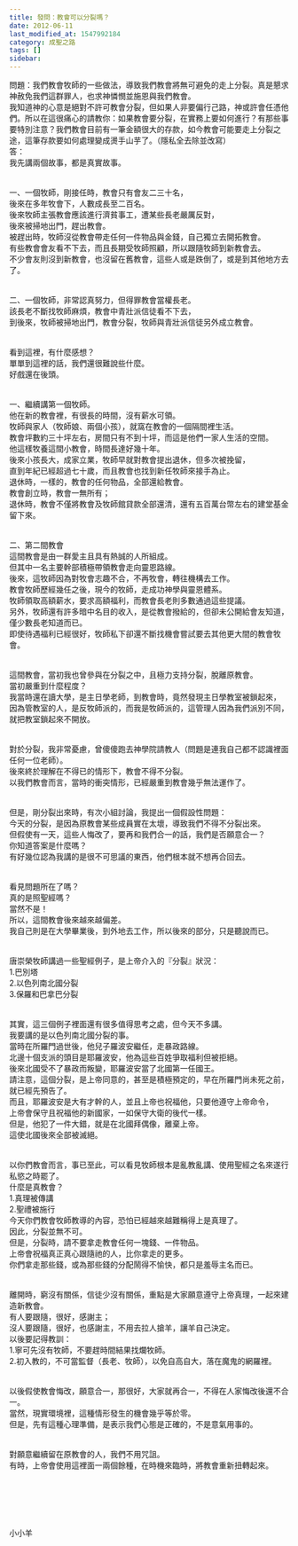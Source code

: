 ```yaml
---
title: 發問：教會可以分裂嗎？
date: 2012-06-11
last_modified_at: 1547992184
category: 成聖之路
tags: []
sidebar: 
---
```


<p>問題：我們教會牧師的一些做法，導致我們教會將無可避免的走上分裂。真是懇求神赦免我們這群罪人，也求神憐憫並施恩與我們教會。 <br/>我知道神的心意是絕對不許可教會分裂，但如果人非要偏行己路，神或許會任憑他們。所以在這很痛心的請教你：如果教會要分裂，在實務上要如何進行？有那些事要特別注意？我們教會目前有一筆金額很大的存款，如今教會可能要走上分裂之途，這筆存款要如何處理變成燙手山芋了。（隱私全去除並改寫）<br/><!--more-->答：<br/>我先講兩個故事，都是真實故事。<br/><br/> <br/>一、一個牧師，剛接任時，教會只有會友二三十名，<br/>後來在多年牧會下，人數成長至二百名。<br/>後來牧師主張教會應該進行濟貧事工，遭某些長老嚴厲反對，<br/>後來被掃地出門，趕出教會。<br/>被趕出時，牧師沒從教會帶走任何一件物品與金錢，自己獨立去開拓教會。<br/>有些教會會友看不下去，而且長期受牧師照顧，所以跟隨牧師到新教會去。<br/>不少會友則沒到新教會，也沒留在舊教會，這些人或是跌倒了，或是到其他地方去了。<br/><br/> <br/>二、一個牧師，非常認真努力，但得罪教會當權長老。<br/>該長老不斷找牧師麻煩，教會中青壯派信徒看不下去，<br/>到後來，牧師被掃地出門，教會分裂，牧師與青壯派信徒另外成立教會。<br/><br/> <br/>看到這裡，有什麼感想？<br/>單單到這裡的話，我們還很難說些什麼。<br/>好戲還在後頭。<br/> <br/><br/>一、繼續講第一個牧師。<br/>他在新的教會裡，有很長的時間，沒有薪水可領。<br/>牧師與家人（牧師娘、兩個小孩），就窩在教會的一個隔間裡生活。<br/>教會坪數約三十坪左右，房間只有不到十坪，而這是他們一家人生活的空間。<br/>他這樣牧養這間小教會，時間長達好幾十年。<br/>後來小孩長大，成家立業，牧師早就對教會提出退休，但多次被挽留，<br/>直到年紀已經超過七十歲，而且教會也找到新任牧師來接手為止。<br/>退休時，一樣的，教會的任何物品，全部還給教會。<br/>教會創立時，教會一無所有；<br/>退休時，教會不僅將教會及牧師館貸款全部還清，還有五百萬台幣左右的建堂基金留下來。<br/> <br/> <br/>二、第二間教會<br/>這間教會是由一群愛主且具有熱誠的人所組成。<br/>但其中一名主要幹部積極帶領教會走向靈恩路線。<br/>後來，這牧師因為對牧會志趣不合，不再牧會，轉往機構去工作。<br/>教會牧師歷經幾任之後，現今的牧師，走成功神學與靈恩體系。<br/>牧師領取高額薪水，要求高額福利，而教會長老則多數通過這些提議。<br/>另外，牧師還有許多暗中名目的收入，是從教會撥給的，但卻未公開給會友知道，僅少數長老知道而已。<br/> 即使待遇福利已經很好，牧師私下卻還不斷找機會嘗試要去其他更大間的教會牧會。<br/><br/><br/>這間教會，當初我也曾參與在分裂之中，且極力支持分裂，脫離原教會。<br/>當初嚴重到什麼程度？<br/>我當時還在讀大學，是主日學老師，到教會時，竟然發現主日學教室被鎖起來，<br/>因為管教室的人，是反牧師派的，而我是牧師派的，這管理人因為我們派別不同，就把教室鎖起來不開放。<br/><br/> <br/>對於分裂，我非常憂慮，曾傻傻跑去神學院請教人（問題是連我自己都不認識裡面任何一位老師）。<br/>後來終於理解在不得已的情形下，教會不得不分裂。<br/>以我們教會而言，當時的衝突情形，已經嚴重到教會幾乎無法運作了。<br/><br/> <br/>但是，剛分裂出來時，有次小組討論，我提出一個假設性問題：<br/>今天的分裂，是因為原教會某些成員實在太壞，導致我們不得不分裂出來。<br/>但假使有一天，這些人悔改了，要再和我們合一的話，我們是否願意合一？<br/>你知道答案是什麼嗎？<br/>有好幾位認為我講的是很不可思議的東西，他們根本就不想再合回去。<br/> <br/><br/>看見問題所在了嗎？<br/>真的是照聖經嗎？<br/>當然不是！<br/>所以，這間教會後來越來越偏差。<br/>我自己則是在大學畢業後，到外地去工作，所以後來的部分，只是聽說而已。<br/><br/> <br/>唐崇榮牧師講過一些聖經例子，是上帝介入的『分裂』狀況：<br/>1.巴別塔<br/>2.以色列南北國分裂<br/>3.保羅和巴拿巴分裂<br/><br/> <br/>其實，這三個例子裡面還有很多值得思考之處，但今天不多講。<br/>我要講的是以色列南北國分裂的事。<br/>當時在所羅門過世後，他兒子羅波安繼任，走暴政路線。<br/>北邊十個支派的頭目是耶羅波安，他為這些百姓爭取福利但被拒絕。<br/>後來北國受不了暴政而叛變，耶羅波安當了北國第一任國王。<br/>請注意，這個分裂，是上帝同意的，甚至是積極預定的，早在所羅門尚未死之前，<br/>就已經先預告了。<br/>而且，耶羅波安是大有才幹的人，並且上帝也祝福他，只要他遵守上帝命令，<br/>上帝會保守且祝福他的新國家，一如保守大衛的後代一樣。<br/>但是，他犯了一件大錯，就是在北國拜偶像，離棄上帝。<br/>這使北國後來全部被滅絕。<br/> <br/><br/>以你們教會而言，事已至此，可以看見牧師根本是亂教亂講、使用聖經之名來遂行私慾之時罷了。<br/>什麼是真教會？<br/>1.真理被傳講<br/>2.聖禮被施行<br/>今天你們教會牧師教導的內容，恐怕已經越來越難稱得上是真理了。<br/>因此，分裂並無不可。<br/>但是，分裂時，請不要拿走教會任何一塊錢、一件物品。<br/>上帝會祝福真正真心跟隨祂的人，比你拿走的更多。<br/>你們拿走那些錢，或為那些錢的分配鬧得不愉快，都只是羞辱主名而已。<br/><br/> <br/>離開時，窮沒有關係，信徒少沒有關係，重點是大家願意遵守上帝真理，一起來建造新教會。<br/>有人要跟隨，很好，感謝主；<br/>沒人要跟隨，很好，也感謝主，不用去拉人搶羊，讓羊自己決定。<br/>以後要記得教訓：<br/>1.寧可先沒有牧師，不要趕時間結果找爛牧師。<br/>2.初入教的，不可當監督（長老、牧師），以免自高自大，落在魔鬼的網羅裡。<br/><br/> <br/>以後假使教會悔改，願意合一，那很好，大家就再合一，不得在人家悔改後還不合一。<br/>當然，現實環境裡，這種情形發生的機會幾乎等於零。<br/>但是，先有這種心理準備，是表示我們心態是正確的，不是意氣用事的。<br/><br/> <br/>對願意繼續留在原教會的人，我們不用咒詛。<br/>有時，上帝會使用這裡面一兩個餘種，在時機來臨時，將教會重新扭轉起來。<br/><br/><br/><br/><br/><br/><br/>小小羊<br/><br/><br/><br/><br/><br/><br/>
</p>